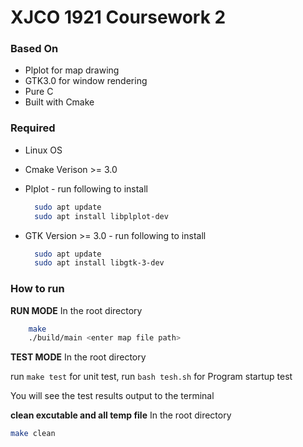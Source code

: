 # XJCO 1921 Coursework 2

### Based On
- Plplot for map drawing
- GTK3.0 for window rendering
- Pure C
- Built with Cmake

### Required
- Linux OS
- Cmake Verison >= 3.0
- Plplot - run following to install
  ```bash
    sudo apt update
    sudo apt install libplplot-dev
  ```

- GTK Version >= 3.0 - run following to install
  ```bash
    sudo apt update
    sudo apt install libgtk-3-dev
  ```

### How to run
**RUN MODE**
In the root directory
```bash
    make
    ./build/main <enter map file path>
```

**TEST MODE**
In the root directory

run ``` make test ``` for unit test,
run ``` bash tesh.sh ``` for Program startup test

You will see the test results output to the terminal

**clean excutable and all temp file**
In the root directory
```bash
make clean
```
